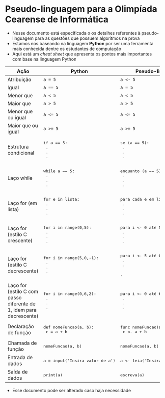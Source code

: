# Pseudo-linguagem para a Olimpíada Cearense de Informática

- Nesse documento está especificada o os detalhes referentes à pseudo-linguagem para as questões que possuem algoritmos na prova
- Estamos nos baseando na linguagem **Python** por ser uma ferramenta mais conhecida dentre os estudantes de computação
- Aqui está um *cheat sheet* que apresenta os pontos mais importantes com base na linguagem Python

| Ação | Python | Pseudo-linguagem |
| - | - | - |
| Atribuição | `a = 5` | `a <- 5` |
| Igual | `a == 5` | `a = 5` |
| Menor que | `a < 5` | `a < 5` |
| Maior que | `a > 5` | `a > 5` |
| Menor que ou igual | `a <= 5` | `a <= 5` |
| Maior que ou igual | `a >= 5` | `a >= 5` |
| Estrutura condicional | <pre>if a == 5:<br>  .<br>  .<br>  .</pre> | <pre>se (a == 5):<br>  .<br>  .<br>  .</pre>
| Laço while | <pre>while a == 5:<br>  .<br>  .<br>  .</pre> | <pre>enquanto (a == 5):<br>  .<br>  .<br>  .</pre>
| Laço for (em lista) | <pre>for e in lista:<br>  .<br>  .<br>  .</pre> | <pre>para cada e em lista<br>  .<br>  .<br>  .</pre>
| Laço for (estilo C crescente) | <pre>for i in range(0,5):<br>  .<br>  .<br>  .</pre> | <pre>para i <- 0 até 5:<br>  .<br>  .<br>  .</pre>
| Laço for (estilo C decrescente) | <pre>for i in range(5,0,-1):<br>  .<br>  .<br>  .</pre> | <pre>para i <- 5 até 0 decrescendo 1:<br>  .<br>  .<br>  .</pre>
| Laço for (estilo C com passo diferente de 1, idem para decrescente) | <pre>for i in range(0,6,2):<br>  .<br>  .<br>  .</pre> | <pre>para i <- 0 até 6 crescendo 2:<br>  .<br>  .<br>  .</pre>
| Declaração de função | <pre>def nomeFuncao(a, b):<br>  c = a + b</pre> | <pre>func nomeFuncao(a, b):<br>  c <- a + b</pre> |
| Chamada de função | <pre>nomeFuncao(a, b)</pre> | <pre>nomeFuncao(a, b)</pre> |
| Entrada de dados | <pre>a = input('Insira valor de a')</pre> | <pre>a <- leia("Insira valor de a")</pre> |
| Saída de dados | <pre>print(a)</pre> | <pre>escreva(a)</pre> |

- Esse documento pode ser alterado caso haja necessidade
